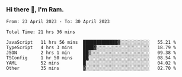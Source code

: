 ### Hi there 👋, I'm Ram.

<!--START_SECTION:waka-->

```text
From: 23 April 2023 - To: 30 April 2023

Total Time: 21 hrs 36 mins

JavaScript   11 hrs 56 mins  █████████████▓░░░░░░░░░░░   55.21 %
TypeScript   4 hrs 3 mins    ████▓░░░░░░░░░░░░░░░░░░░░   18.79 %
JSON         2 hrs 1 min     ██▒░░░░░░░░░░░░░░░░░░░░░░   09.38 %
TSConfig     1 hr 50 mins    ██░░░░░░░░░░░░░░░░░░░░░░░   08.54 %
YAML         52 mins         █░░░░░░░░░░░░░░░░░░░░░░░░   04.02 %
Other        35 mins         ▓░░░░░░░░░░░░░░░░░░░░░░░░   02.70 %
```

<!--END_SECTION:waka-->
